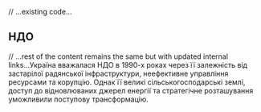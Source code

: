 // ...existing code...

## НДО

// ...rest of the content remains the same but with updated internal links...Україна вважалася НДО в 1990-х роках через її залежність від застарілої радянської інфраструктури, неефективне управління ресурсами та корупцію. Однак її великі сільськогосподарські землі, доступ до відновлюваних джерел енергії та стратегічне розташування уможливили поступову трансформацію.
